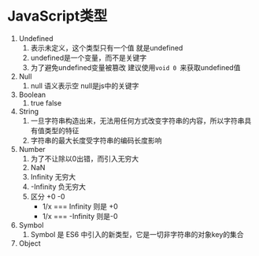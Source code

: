 # JavaScript类型
1. Undefined
   1. 表示未定义，这个类型只有一个值 就是undefined
   2. undefined是一个变量，而不是关键字
   3. 为了避免undefined变量被篡改 建议使用`void 0 `来获取undefined值
2. Null
   1. null 语义表示空 null是js中的关键字
3. Boolean
   1. true false
4. String
   1. 一旦字符串构造出来，无法用任何方式改变字符串的内容，所以字符串具有值类型的特征
   2. 字符串的最大长度受字符串的编码长度影响
5. Number
   1. 为了不让除以0出错，而引入无穷大
   2. NaN
   3. Infinity 无穷大
   4. -Infinity 负无穷大
   5. 区分 +0 -0
      - 1/x === Infinity 则是 +0
      - 1/x === -Infinity 则是-0
6. Symbol
   1. Symbol 是 ES6 中引入的新类型，它是一切非字符串的对象key的集合
7. Object